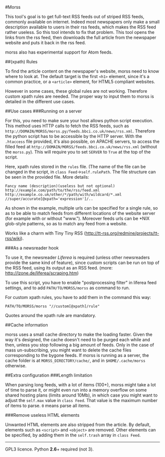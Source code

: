 #Morss

This tool's goal is to get full-text RSS feeds out of striped RSS feeds, commonly available on internet. Indeed most newspapers only make a small description available to users in their rss feeds, which makes the RSS feed rather useless. So this tool intends to fix that problem.
This tool opens the links from the rss feed, then downloads the full article from the newspaper website and puts it back in the rss feed.

morss also has experimental support for Atom feeds.

##(xpath) Rules

To find the article content on the newspaper's website, morss need to know where to look at. The default target is the first `<h1>` element, since it's a common practice, or a `<article>` element, for HTML5 compliant websites.

However in some cases, these global rules are not working. Therefore custom xpath rules are needed. The proper way to input them to morss is detailed in the different use cases.

##Use cases
###Running on a server

For this, you need to make sure your host allows python script execution. This method uses HTTP calls to fetch the RSS feeds, such as `http://DOMAIN/MORSS/morss.py/feeds.bbci.co.uk/news/rss.xml`. Therefore the python script has to be accessible by the HTTP server. With the `.htaccess` file provided, it's also possible, on APACHE servers, to access the filled feed at `http://DOMAIN/MORSS/feeds.bbci.co.uk/news/rss.xml` (without the `morss.py`).
This will require you to set `SERVER` to `True` at the top of the script.

Here, xpath rules stored in the `rules` file. (The name of the file can be changed in the script, in `class Feed`→`self.rulePath`. The file structure can be seen in the provided file. More details:

	Fancy name (description)(useless but not optional)
	http://example.com/path/to/the/rss/feed.xml
	http://example.co.uk/other/*/path/with/wildcard/*.xml
	//super/accurate[@xpath='expression']/..

As shown in the example, multiple urls can be specified for a single rule, so as to be able to match feeds from different locations of the website server (for example with or without "www."). Moreover feeds urls can be *NIX glob-style patterns, so as to match any feed from a website.

Works like a charm with Tiny Tiny RSS (<http://tt-rss.org/redmine/projects/tt-rss/wiki>).

###As a newsreader hook

To use it, the newsreader *Liferea* is required (unless other newsreaders provide the same kind of feature), since custom scripts can be run on top of the RSS feed, using its output as an RSS feed. (more: <http://lzone.de/liferea/scraping.htm>)

To use this script, you have to enable "postprocessing filter" in liferea feed settings, and to add `PATH/TO/MORSS/morss` as command to run.

For custom xpath rules, you have to add them in the command this way:

	PATH/TO/MORSS/morss "//custom[@xpath]/rule"

Quotes around the xpath rule are mandatory.

##Cache information

morss uses a small cache directory to make the loading faster. Given the way it's designed, the cache doesn't need to be purged each while and then, unless you stop following a big amount of feeds. Only in the case of mass un-subscribing, you might want to delete the cache files corresponding to the bygone feeds. If morss is running as a server, the cache folder is at `MORSS_DIRECTORY/cache/`, and in `$HOME/.cache/morss` otherwise.

##Extra configuration
###Length limitation

When parsing long feeds, with a lot of items (100+), morss might take a lot of time to parse it, or might even run into a memory overflow on some shared hosting plans (limits around 10Mb), in which case you might want to adjust the `self.max` value in `class Feed`. That value is the maximum number of items to parse. `0` means parse all items.

###Remove useless HTML elements

Unwanted HTML elements are also stripped from the article. By default, elements such as `<script>` and `<object>` are removed. Other elements can be specified, by adding them in the `self.trash` array in `class Feed`.

---

GPL3 licence.
Python **2.6**+ required (not 3).
